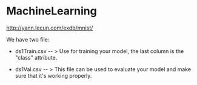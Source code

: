 # MachineLearning
http://yann.lecun.com/exdb/mnist/ <br/>



We have two file:<br/>
- ds1Train.csv   -- > Use for training your model, the last column is the "class" attribute.<br/>

- ds1Val.csv   -- > This file can be used to evaluate your model and make sure that it's working properly. <br/>
